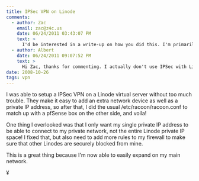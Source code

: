 ```yaml
---
title: IPSec VPN on Linode
comments:
  - author: Zac
    email: zac@z4c.us
    date: 06/24/2011 03:43:07 PM
    text: >
      I'd be interested in a write-up on how you did this. I'm primarily interested in setting up IPSec on Linode so that I can force any iOS devices I own to use IPSec while I'm on any sort of public network. Any guidance would be appreciated!
  - author: Albert
    date: 06/24/2011 09:07:52 PM
    text: >
      Hi Zac, thanks for commenting. I actually don't use IPSec with Linode anymore. These days I'm using OpenVPN. Is there an OpenVPN client for iOS? I have to imagine there is one...
date: 2008-10-26
tags: vpn
---
```

I was able to setup a IPSec VPN on a Linode virtual server without too much trouble. They make it easy to add an extra network device as well as a private IP address, so after that, I did the usual /etc/racoon/racoon.conf to match up with a pfSense box on the other side, and voila!

One thing I overlooked was that I only want my single private IP address to be able to connect to my private network, not the entire Linode private IP space! I fixed that, but also need to add more rules to my firewall to make sure that other Linodes are securely blocked from mine.

This is a great thing because I'm now able to easily expand on my main network.

¥


